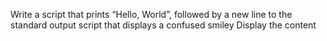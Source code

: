 Write a script that prints “Hello, World”, followed by a new line to the standard output
script that displays a confused smiley
Display the content
